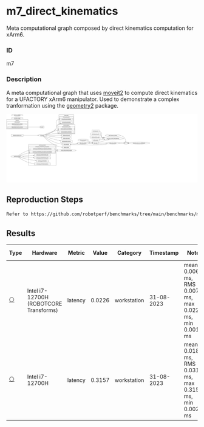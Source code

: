# m7_direct_kinematics

Meta computational graph composed by direct kinematics computation for xArm6.

### ID
m7

### Description
A meta computational graph that uses [moveit2](https://github.com/ros-planning/moveit2) to compute direct kinematics for a UFACTORY xArm6 manipulator. Used to demonstrate a complex tranformation using the [geometry2](https://github.com/ros2/geometry2) package.

![](../../../imgs/d6_direct_kinematics.svg)

## Reproduction Steps

```bash
Refer to https://github.com/robotperf/benchmarks/tree/main/benchmarks/meta/m7_direct_kinematics and review the launch files to reproduce this package.
```

## Results

| Type | Hardware | Metric | Value | Category | Timestamp | Note | Data Source |
| --- | --- | --- | --- | --- | --- | --- | --- |
| [:white_circle:](https://github.com/robotperf/benchmarks/blob/main/benchmarks/README.md#type) | Intel i7-12700H (ROBOTCORE Transforms) | latency | 0.0226 | workstation | 31-08-2023 | mean 0.0063 ms, RMS 0.0072 ms, max 0.0226 ms, min 0.0014 ms | [simulation](https://github.com/robotperf/rosbags/tree/main/simulation) |
| [:white_circle:](https://github.com/robotperf/benchmarks/blob/main/benchmarks/README.md#type) | Intel i7-12700H | latency | 0.3157 | workstation | 31-08-2023 | mean 0.0186 ms, RMS 0.0319 ms, max 0.3157 ms, min 0.0027 ms | [simulation](https://github.com/robotperf/rosbags/tree/main/simulation) |

